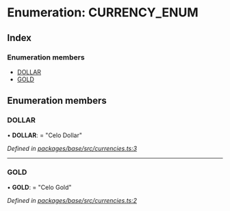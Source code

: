 # Enumeration: CURRENCY_ENUM

## Index

### Enumeration members

* [DOLLAR](_base_src_currencies_.currency_enum.md#dollar)
* [GOLD](_base_src_currencies_.currency_enum.md#gold)

## Enumeration members

###  DOLLAR

• **DOLLAR**: = "Celo Dollar"

*Defined in [packages/base/src/currencies.ts:3](https://github.com/celo-org/celo-monorepo/blob/master/packages/base/src/currencies.ts#L3)*

___

###  GOLD

• **GOLD**: = "Celo Gold"

*Defined in [packages/base/src/currencies.ts:2](https://github.com/celo-org/celo-monorepo/blob/master/packages/base/src/currencies.ts#L2)*
